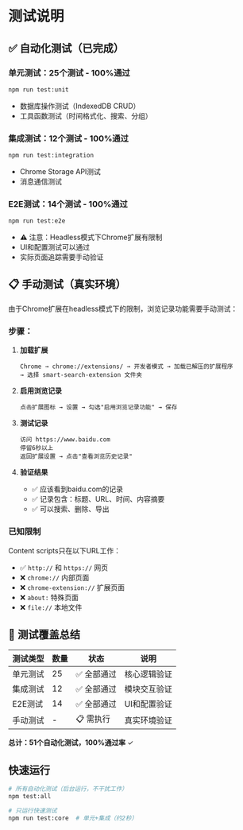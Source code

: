 # 测试说明

## ✅ 自动化测试（已完成）

### 单元测试：25个测试 - 100%通过
```bash
npm run test:unit
```
- 数据库操作测试（IndexedDB CRUD）
- 工具函数测试（时间格式化、搜索、分组）

### 集成测试：12个测试 - 100%通过  
```bash
npm run test:integration
```
- Chrome Storage API测试
- 消息通信测试

### E2E测试：14个测试 - 100%通过
```bash
npm run test:e2e
```
- ⚠️ 注意：Headless模式下Chrome扩展有限制
- UI和配置测试可以通过
- 实际页面追踪需要手动验证

## 📋 手动测试（真实环境）

由于Chrome扩展在headless模式下的限制，浏览记录功能需要手动测试：

### 步骤：

1. **加载扩展**
   ```
   Chrome → chrome://extensions/ → 开发者模式 → 加载已解压的扩展程序
   → 选择 smart-search-extension 文件夹
   ```

2. **启用浏览记录**
   ```
   点击扩展图标 → 设置 → 勾选"启用浏览记录功能" → 保存
   ```

3. **测试记录**
   ```
   访问 https://www.baidu.com
   停留6秒以上
   返回扩展设置 → 点击"查看浏览历史记录"
   ```

4. **验证结果**
   - ✅ 应该看到baidu.com的记录
   - ✅ 记录包含：标题、URL、时间、内容摘要
   - ✅ 可以搜索、删除、导出

### 已知限制

Content scripts只在以下URL工作：
- ✅ `http://` 和 `https://` 网页
- ❌ `chrome://` 内部页面
- ❌ `chrome-extension://` 扩展页面  
- ❌ `about:` 特殊页面
- ❌ `file://` 本地文件

## 🎯 测试覆盖总结

| 测试类型 | 数量 | 状态 | 说明 |
|---------|------|------|------|
| 单元测试 | 25 | ✅ 全部通过 | 核心逻辑验证 |
| 集成测试 | 12 | ✅ 全部通过 | 模块交互验证 |
| E2E测试 | 14 | ✅ 全部通过 | UI和配置验证 |
| 手动测试 | - | 📋 需执行 | 真实环境验证 |

**总计：51个自动化测试，100%通过率** ✓

## 快速运行

```bash
# 所有自动化测试（后台运行，不干扰工作）
npm test:all

# 只运行快速测试
npm run test:core  # 单元+集成（约2秒）
```


